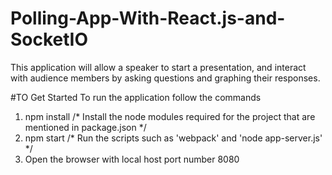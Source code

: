 # Polling-App-With-React.js-and-SocketIO
This application will allow a speaker to start a presentation, and interact with audience members by asking questions and graphing their responses. 

#TO Get Started
To run the application follow the commands
1. npm install /* Install the node modules required for the project that are mentioned in package.json */
2. npm start   /* Run the scripts such as 'webpack' and 'node app-server.js' */
3. Open the browser with local host port number 8080